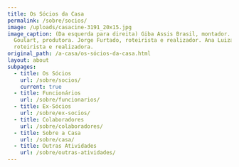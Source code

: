 ```yaml
---
title: Os Sócios da Casa
permalink: /sobre/socios/
image: /uploads/casacine-3191_20x15.jpg
image_caption: (Da esquerda para direita) Giba Assis Brasil, montador. Nora
  Goulart, produtora. Jorge Furtado, roteirista e realizador. Ana Luiza Azevedo,
  roteirista e realizadora.
original_path: /a-casa/os-sócios-da-casa.html
layout: about
subpages:
  - title: Os Sócios
    url: /sobre/socios/
    current: true
  - title: Funcionários
    url: /sobre/funcionarios/
  - title: Ex-Sócios
    url: /sobre/ex-socios/
  - title: Colaboradores
    url: /sobre/colaboradores/
  - title: Sobre a Casa
    url: /sobre/casa/
  - title: Outras Atividades
    url: /sobre/outras-atividades/
---
```

